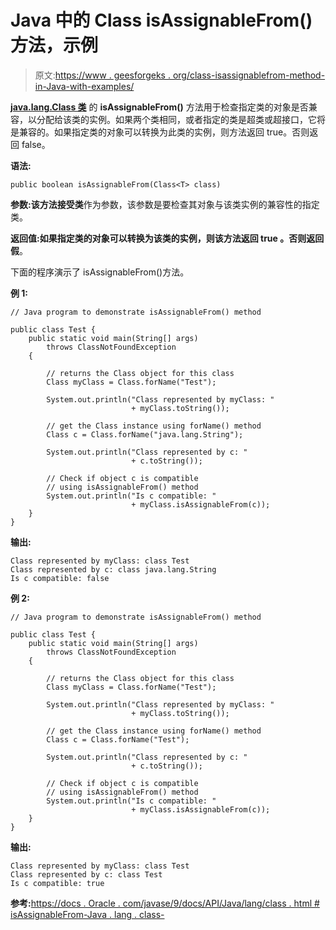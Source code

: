 # Java 中的 Class isAssignableFrom()方法，示例

> 原文:[https://www . geesforgeks . org/class-isassignablefrom-method-in-Java-with-examples/](https://www.geeksforgeeks.org/class-isassignablefrom-method-in-java-with-examples/)

**[java.lang.Class 类](https://www.geeksforgeeks.org/java-lang-class-class-java-set-1/)** 的 **isAssignableFrom()** 方法用于检查指定类的对象是否兼容，以分配给该类的实例。如果两个类相同，或者指定的类是超类或超接口，它将是兼容的。如果指定类的对象可以转换为此类的实例，则方法返回 true。否则返回 false。

**语法:**

```
public boolean isAssignableFrom(Class<T> class)

```

**参数:**该方法接受**类**作为参数，该参数是要检查其对象与该类实例的兼容性的指定类。

**返回值:**如果指定类的对象可以转换为该类的实例，则该方法返回 **true** 。否则返回**假**。

下面的程序演示了 isAssignableFrom()方法。

**例 1:**

```
// Java program to demonstrate isAssignableFrom() method

public class Test {
    public static void main(String[] args)
        throws ClassNotFoundException
    {

        // returns the Class object for this class
        Class myClass = Class.forName("Test");

        System.out.println("Class represented by myClass: "
                           + myClass.toString());

        // get the Class instance using forName() method
        Class c = Class.forName("java.lang.String");

        System.out.println("Class represented by c: "
                           + c.toString());

        // Check if object c is compatible
        // using isAssignableFrom() method
        System.out.println("Is c compatible: "
                           + myClass.isAssignableFrom(c));
    }
}
```

**输出:**

```
Class represented by myClass: class Test
Class represented by c: class java.lang.String
Is c compatible: false

```

**例 2:**

```
// Java program to demonstrate isAssignableFrom() method

public class Test {
    public static void main(String[] args)
        throws ClassNotFoundException
    {

        // returns the Class object for this class
        Class myClass = Class.forName("Test");

        System.out.println("Class represented by myClass: "
                           + myClass.toString());

        // get the Class instance using forName() method
        Class c = Class.forName("Test");

        System.out.println("Class represented by c: "
                           + c.toString());

        // Check if object c is compatible
        // using isAssignableFrom() method
        System.out.println("Is c compatible: "
                           + myClass.isAssignableFrom(c));
    }
}
```

**输出:**

```
Class represented by myClass: class Test
Class represented by c: class Test
Is c compatible: true

```

**参考:**[https://docs . Oracle . com/javase/9/docs/API/Java/lang/class . html # isAssignableFrom-Java . lang . class-](https://docs.oracle.com/javase/9/docs/api/java/lang/Class.html#isAssignableFrom-java.lang.Class-)